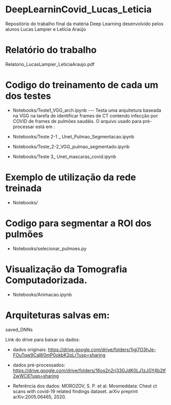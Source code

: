# DeepLearninCovid_Lucas_Leticia
Repositório do trabalho final da matéria Deep Learning desenvolvido pelos alunos Lucas Lampier e Letícia Araújo

# Relatório do trabalho 
Relatorio_LucasLampier_LeticiaAraujo.pdf

# Codigo do treinamento de cada um dos testes 
- Notebooks/Teste1_VGG_arch.ipynb ---
Testa uma arquitetura baseada na VGG na tarefa de identificar frames de CT contendo infecção por COVID de frames de pulmões saudáis. O arquivo usado para pré-processar está em : 

- Notebooks/Teste 2-1 _ Unet_Pulmao_Segmentacao.ipynb
- Notebooks/Teste_2-2_VGG_pulmao_segmentado.ipynb
- Notebooks/Teste 3_ Unet_mascaras_covid.ipynb

# Exemplo de utilização da rede treinada
- Notebooks/

# Codigo para segmentar a ROI dos pulmões
- Notebooks/selecionar_pulmoes.py

# Visualização da Tomografia Computadorizada.
- Notebooks/Animacao.ipynb

# Arquiteturas salvas em:
saved_DNNs

Link do drive para baixar os dados:
- dados originais: https://drive.google.com/drive/folders/1igi7O3hJe-FOuTqw9CaW0mP0okbK2pLr?usp=sharing
- dados pré-processados: https://drive.google.com/drive/folders/16os2n2rj33GJdK0LJ1zJGY4b2tf2wWC6?usp=sharing

- Referência dos dados: 
MOROZOV, S. P. et al. Mosmeddata: Chest ct scans with covid-19 related findings dataset. arXiv preprint arXiv:2005.06465, 2020.
